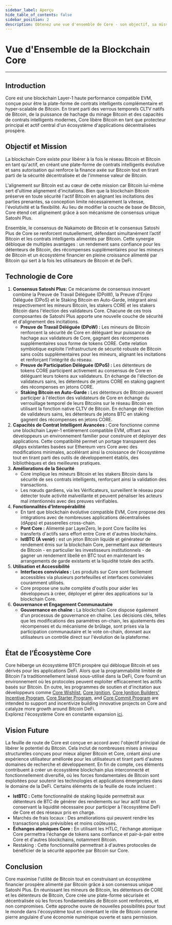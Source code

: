 ```yaml
---
sidebar_label: Aperçu
hide_table_of_contents: false
sidebar_position: 2
description: Obtenez une vue d'ensemble de Core - son objectif, sa mission et sa vision future
---
```


# Vue d'Ensemble de la Blockchain Core

---

## Introduction

Core est une blockchain Layer-1 haute performance compatible EVM, conçue pour être la plate-forme de contrats intelligents complémentaire et hyper-scalable de Bitcoin. En tirant parti des verrous temporels CLTV natifs de Bitcoin, de la puissance de hachage du minage Bitcoin et des capacités de contrats intelligents modernes, Core libère Bitcoin en tant que protecteur principal et actif central d'un écosystème d'applications décentralisées prospère.

## Objectif et Mission

La blockchain Core existe pour libérer à la fois le réseau Bitcoin et Bitcoin en tant qu'actif, en créant une plate-forme de contrats intelligents évolutive et sans autorisation qui renforce la finance axée sur Bitcoin tout en tirant parti de la sécurité décentralisée et de l'immense valeur de Bitcoin.

L'alignement sur Bitcoin est au cœur de cette mission car Bitcoin lui-même sert d'ultime alignement d'incitations. Bien que la blockchain Bitcoin préserve en toute sécurité l'actif Bitcoin en alignant les incitations des parties prenantes, sa conception limite nécessairement la vitesse, l'évolutivité et la flexibilité. Au lieu de modifier la couche de base de Bitcoin, Core étend cet alignement grâce à son mécanisme de consensus unique Satoshi Plus.

Ensemble, le consensus de Nakamoto de Bitcoin et le consensus Satoshi Plus de Core se renforcent mutuellement, défendant simultanément l’actif Bitcoin et les contrats intelligents alimentés par Bitcoin. Cette synergie débloque de multiples avantages : un rendement sans confiance pour les détenteurs de Bitcoin, des récompenses supplémentaires pour les mineurs de Bitcoin et un écosystème financier en pleine croissance alimenté par Bitcoin qui sert à la fois les utilisateurs de Bitcoin et de DeFi.

## Technologie de Core

1. **Consensus Satoshi Plus:** Ce mécanisme de consensus innovant combine la Preuve de Travail Déléguée (DPoW), la Preuve d'Enjeu Déléguée (DPoS) et le Staking Bitcoin en Auto-Garde, intégrant ainsi respectivement les mineurs Bitcoin, les stakers CORE et les stakers Bitcoin dans l'élection des validateurs Core. Chacune de ces trois composantes de Satoshi Plus apporte une nouvelle couche de sécurité et d'alignement des incitations.
   - **Preuve de Travail Déléguée (DPoW) :** Les mineurs de Bitcoin renforcent la sécurité de Core en déléguant leur puissance de hachage aux validateurs de Core, gagnant des récompenses supplémentaires sous forme de tokens CORE. Cette relation symbiotique exploite l'infrastructure de sécurité robuste de Bitcoin sans coûts supplémentaires pour les mineurs, alignant les incitations et renforçant l'intégrité du réseau.
   - **Preuve de Participation Déléguée (DPoS) :** Les détenteurs de tokens CORE participent activement au consensus de Core en déléguant leurs tokens aux validateurs. En échange de l'élection de validateurs sains, les détenteurs de jetons CORE en staking gagnent des récompenses en jetons CORE.
   - **Staking Bitcoin en Auto-Garde :** Les détenteurs de Bitcoin peuvent participer à l'élection des validateurs de Core en échange du verrouillage temporel de leurs Bitcoins sur le réseau Bitcoin en utilisant la fonction native CLTV de Bitcoin. En échange de l'élection de validateurs sains, les détenteurs de jetons BTC en staking gagnent des récompenses en jetons CORE.
2. **Capacités de Contrat Intelligent Avancées :** Core fonctionne comme une blockchain Layer-1 entièrement compatible EVM, offrant aux développeurs un environnement familier pour construire et déployer des applications. Cette compatibilité permet un portage transparent des dApps existantes basées sur Ethereum vers Core avec des modifications minimales, accélérant ainsi la croissance de l'écosystème tout en tirant parti des outils de développement établis, des bibliothèques et des meilleures pratiques.
3. **Améliorations de la Sécurité**
   - Core implique les mineurs Bitcoin et les stakers Bitcoin dans la sécurité de ses contrats intelligents, renforçant ainsi la validation des transactions.
   - Les nœuds gardiens, via les Vérificateurs, surveillent le réseau pour détecter toute activité malveillante et peuvent pénaliser les acteurs mal intentionnés avec des preuves vérifiables.
4. **Fonctionnalités d’Interopérabilité**
   - En tant que blockchain évolutive compatible EVM, Core propose des intégrations avec de nombreuses applications décentralisées (dApps) et passerelles cross-chain.
   - **Pont Core :** Alimenté par LayerZero, le pont Core facilite les transferts d'actifs sans effort entre Core et d'autres blockchains.
   - **lstBTC (À venir) :** est un jeton Bitcoin liquide et générateur de rendement émis sur la blockchain Core, permettant aux détenteurs de Bitcoin - en particulier les investisseurs institutionnels - de gagner un rendement libellé en BTC tout en maintenant les arrangements de garde existants et la liquidité totale des actifs.
5. **Utilisation et Accessibilité**
   - **Interfaces conviviales :** Les produits sur Core sont facilement accessibles via plusieurs portefeuilles et interfaces conviviales couramment utilisés.
   - Core propose une suite complète d'outils pour aider les développeurs à créer, déployer et gérer des applications sur la blockchain Core.
6. **Gouvernance et Engagement Communautaire**
   - **Gouvernance en chaîne :** La blockchain Core dispose également d'un processus de gouvernance en chaîne. Les décisions clés, telles que les modifications des paramètres on-chain, les ajustements des récompenses et du mécanisme de brûlage, sont prises via la participation communautaire et le vote on-chain, donnant aux utilisateurs un contrôle direct sur l'évolution de la plateforme.

## État de l’Écosystème Core

Core héberge un écosystème BTCfi prospère qui débloque Bitcoin et ses dérivés pour les applications DeFi. Alors que la programmabilité limitée de Bitcoin l'a traditionnellement laissé sous-utilisé dans la DeFi, Core fournit un environnement où les protocoles peuvent exploiter efficacement les actifs basés sur Bitcoin. En outre, les programmes de soutien et d'incitation aux développeurs comme [Core Wishlist](https://github.com/coredao-org/core-community-contributions/blob/main/Core-Wishlist.md), [Core Ignition](https://ignition.coredao.org/), [Core Ignition Builders' Incentive Program](https://coredao.org/initiatives/incentiveprogram), [Core Starter Program](https://coredao.org/initiatives/corestarterprogram), and [Core Commit Program](https://coredao.org/initiatives/commit-program) are intended to support and incentivize building innovative projects on Core and catalyze more growth around Bitcoin DeFi.\
Explorez l'écosystème Core en constante expansion [ici](https://coredao.org/explore/ecosystem).

## Vision Future

La feuille de route de Core est conçue en accord avec l'objectif principal de libérer le potentiel du Bitcoin. Cela inclut de nombreuses mises à niveau structurelles conçues pour mieux aligner Bitcoin et Core, créant ainsi une expérience utilisateur améliorée pour les utilisateurs et tirant parti d'autres domaines de recherche et développement. En fin de compte, ces éléments contribuent à créer un écosystème blockchain plus interconnecté et fonctionnellement diversifié, où les forces fondamentales de Bitcoin sont exploitées pour soutenir les technologies et applications émergentes dans le domaine de la DeFi. Certains éléments de la feuille de route incluent :

- **lstBTC :** Cette fonctionnalité de staking liquide permettrait aux détenteurs de BTC de générer des rendements sur leur actif tout en conservant la liquidité nécessaire pour participer à l'écosystème DeFi de Core et des réseaux pris en charge.
- Marchés de frais locaux : Des améliorations qui peuvent rendre les transactions plus prévisibles et moins coûteuses.
- **Échanges atomiques Core :** En utilisant les HTLC, l'échange atomique Core permettra l'échange de tokens sans confiance et pair-à-pair entre Core et d'autres blockchains, notamment Bitcoin.
- Restaking : Cette fonctionnalité permettrait à d'autres protocoles de bénéficier de la sécurité apportée par Bitcoin sur Core.

## Conclusion

Core maximise l'utilité de Bitcoin tout en construisant un écosystème financier prospère alimenté par Bitcoin grâce à son consensus unique Satoshi Plus. En réunissant les mineurs de Bitcoin, les détenteurs de CORE et les détenteurs de Bitcoin, Core crée une plate-forme sécurisée et décentralisée où les forces fondamentales de Bitcoin sont renforcées, et non compromises. Cette approche ouvre de nouvelles possibilités pour tout le monde dans l'écosystème tout en cimentant le rôle de Bitcoin comme pierre angulaire d'une économie numérique ouverte et sans permission.